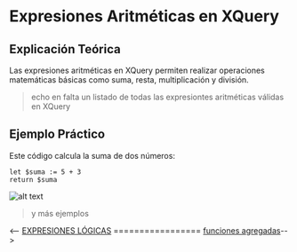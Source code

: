 # Expresiones Aritméticas en XQuery

## Explicación Teórica
Las expresiones aritméticas en XQuery permiten realizar operaciones matemáticas básicas como suma, resta, multiplicación y división.

> echo en falta un listado de todas las expresiontes aritméticas válidas en XQuery

## Ejemplo Práctico
Este código calcula la suma de dos números:

```xquery
let $suma := 5 + 3
return $suma
```

![alt text](<./Captura de pantalla ejecución código.png>)

> y más ejemplos

<-- [EXPRESIONES LÓGICAS](./carlosHdz.md) ================= [funciones agregadas](./funciones-agregadas-IvanRodriguez.md)-->
